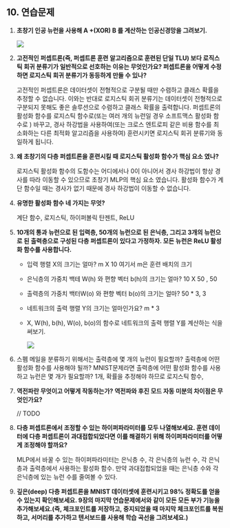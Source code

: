 ## 10. 연습문제

1. **초창기 인공 뉴런을 사용해 A +(XOR) B 를 계산하는 인공신경망을 그려보기.** 

   ![](https://ws3.sinaimg.cn/large/006tNbRwgy1fyoqm63lcyj30y40k4aez.jpg)

2. **고전적인 퍼셉트론(즉, 퍼셉트론 훈련 알고리즘으로 훈련된 단일 TLU) 보다 로직스틱 회귀 분류기가 일반적으로 선호하는 이유는 무엇인가요? 퍼셉트론을 어떻게 수정하면 로지스틱 회귀 분류기가 동등하게 만들 수 있나?**

   고전적인 퍼셉트론은 데이터셋이 전형적으로 구분될 때만 수렴하고 클래스 확률을 추정할 수 없습니다. 이와는 반대로 로지스틱 회귀 분류기는 데이터셋이 전형적으로 구분되지 못해도 좋은 솔루션으로 수렴하고 클래스 확률을 출력합니다. 퍼셉트론의 활성화 함수를 로지스틱 함수로(또는 여러 개의 뉴런일 경우 소프트맥스 활성화 함수로 ) 바꾸고, 경사 하강법을 사용하여(또는 크로스 엔트로피 같은 비용 함수를 최소화하는 다른 최적화 알고리즘을 사용하여) 훈련시키면 로지스틱 회귀 분류기와 동일하게 됩니다.

3. **왜 초창기의 다층 퍼셉트론을 훈련시킬 때 로지스틱 활성화 함수가 핵심 요소 였나?**  

   로지스틱 활성화 함수의 도함수는 어디에서나 0이 아니어서 경사 하강법이 항상 경사를 따라 이동할 수 있으므로 초창기 MLP의 핵심 요소 였습니다. 활성화 함수가 계단 함수일 때는 경사가 없기 때문에 경사 하강법이 이동할 수 없습니다.

4. **유명한 활성화 함수 네 가지는 무엇?**  

   계단 함수, 로지스틱, 하이퍼볼릭 탄젠트, ReLU

5. **10개의 통과 뉴런으로 된 입력층, 50개의 뉴런으로 된 은닉층, 그리고 3개의 뉴런으로 된 출력층으로 구성된 다층 퍼셉트론이 있다고 가정하자. 모든 뉴런은 ReLU 활성화 함수를 사용합니다.**

   - 입력 행렬 X의 크기는 얼마? m X 10 여기서 m은 훈련 배치의 크기

   - 은닉층의 가중치 백테 W(h) 와 편향 벡터 b(h)의 크기는 얼마? 10 X 50 , 50

   - 출력층의 가중치 백터W(o) 와 편향 벡터 b(o)의 크기는 얼마? 50 * 3, 3

   - 네트워크의 출력 행렬 Y의 크기는 얼마인가요? m * 3

   - X, W(h), b(h), W(o), b(o)의 함수로 네트워크의 출력 행렬 Y를 계산하는 식을 써보기.

     ![](https://ws1.sinaimg.cn/large/006tNbRwgy1fyoqtomt1mj30vq05eq4x.jpg)

6. 스펨 메일을 분류하기 위해서는 출력층에 몇 개의 뉴런이 필요할까? 출력층에 어떤 활성화 함수를 사용해야 될까? MNIST문제라면 출력층에 어떤 활성화 함수를 사용하고 뉴런은 몇 개가 필요할까? 1개, 확률을 추정해야 하므로 로지스틱 함수,

7. **역전파란 무엇이고 어떻게 작동하는가? 역전파와 후진 모드 자동 미분의 차이점은 무엇인가요?**

   // TODO

8. **다층 퍼셉트론에서 조정할 수 있는 하이퍼파라미터를 모두 나열해보세요. 훈련 데이터에 다층 퍼셉트론이 과대접합되었다면 이를 해결하기 위해 하이퍼파라미터를 어떻게 조정해야 할까요?**

   MLP에서 바꿀 수 있는 하이퍼파라미터는 은닉층 수, 각 은닉층의 뉴런 수, 각 은닉층과 출력층에서 사용하는 활성화 함수.
   만약 과대접합되었을 때는 은닉층 수와 각 은닉층에 있는 뉴런 수를 줄여볼 수 있다.

9. **깊은(deep) 다층 퍼셉트론을 MNIST 데이터셋에 훈련시키고 98% 정확도를 얻을 수 있는지 확인해보세요. 9장의 마지막 연습문제에서와 같이 모든 모든 부가 기능을 추가해보세요.(즉, 체크포인트를 저장하고, 중지되었을 때 마지막 체크포인트를 복원하고, 서머리를 추가하고 텐서보드를 사용해 학습 곡선을 그려보세요.)**